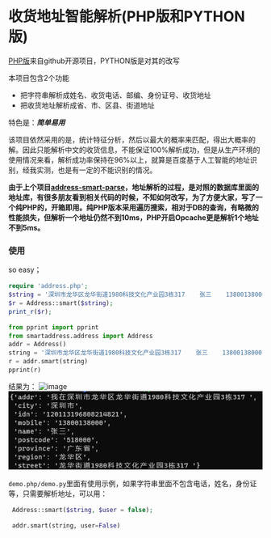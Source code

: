 # 收货地址智能解析(PHP版和PYTHON版)
[PHP版](https://github.com/pupuk/address)来自github开源项目，PYTHON版是对其的改写

本项目包含2个功能
- 把字符串解析成姓名、收货电话、邮编、身份证号、收货地址
- 把收货地址解析成省、市、区县、街道地址

特色是：***简单易用***

该项目依然采用的是，统计特征分析，然后以最大的概率来匹配，得出大概率的解。因此只能解析中文的收货信息，不能保证100%解析成功，但是从生产环境的使用情况来看，解析成功率保持在96%以上，就算是百度基于人工智能的地址识别，经我实测，也是有一定的不能识别的情况。

**由于上个项目[address-smart-parse](https://github.com/pupuk/address-smart-parse)，地址解析的过程，是对照的数据库里面的地址库，有很多朋友看到相关代码的时候，不知如何改写，为了方便大家，写了一个纯PHP的，开箱即用。纯PHP版本采用遍历搜索，相对于DB的查询，有略微的性能损失，但解析一个地址仍然不到10ms，PHP开启Opcache更是解析1个地址不到5ms。**

### 使用
so easy；
```php
require 'address.php';
$string = '深圳市龙华区龙华街道1980科技文化产业园3栋317    张三    13800138000 518000 120113196808214821';
$r = Address::smart($string);
print_r($r);
```
```python
from pprint import pprint
from smartaddress.address import Address
addr = Address()
string = '深圳市龙华区龙华街道1980科技文化产业园3栋317    张三    13800138000 518000 120113196808214821'
r = addr.smart(string)
pprint(r)
```
结果为：
![image](https://user-images.githubusercontent.com/7934974/83218657-f0804980-a1a0-11ea-9c0e-e735ef35749e.png)
![image](./example.png)

`demo.php/demo.py`里面有使用示例，如果字符串里面不包含电话，姓名，身份证等，只需要解析地址，可以用：
```php
 Address::smart($string, $user = false);
```
```python
 addr.smart(string, user=False)
```
